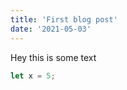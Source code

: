 ```yaml
---
title: 'First blog post'
date: '2021-05-03'
---
```


Hey this is some text

```javascript
let x = 5;
```
